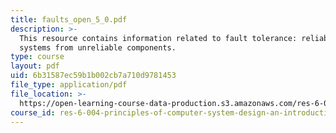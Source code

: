 ```yaml
---
title: faults_open_5_0.pdf
description: >-
  This resource contains information related to fault tolerance: reliable
  systems from unreliable components. 
type: course
layout: pdf
uid: 6b31587ec59b1b002cb7a710d9781453
file_type: application/pdf
file_location: >-
  https://open-learning-course-data-production.s3.amazonaws.com/res-6-004-principles-of-computer-system-design-an-introduction-spring-2009/6b31587ec59b1b002cb7a710d9781453_faults_open_5_0.pdf
course_id: res-6-004-principles-of-computer-system-design-an-introduction-spring-2009
---
```

